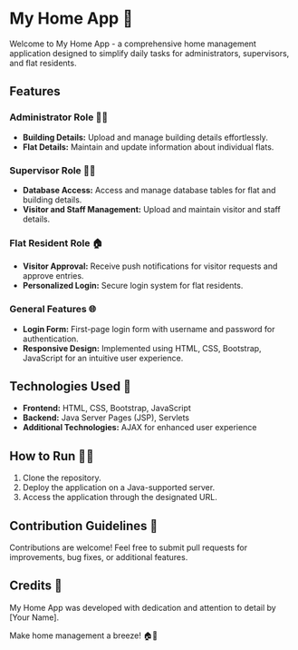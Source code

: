 # My Home App 🏡

Welcome to My Home App - a comprehensive home management application designed to simplify daily tasks for administrators, supervisors, and flat residents.

## Features

### Administrator Role 🧑‍💼
- **Building Details:** Upload and manage building details effortlessly.
- **Flat Details:** Maintain and update information about individual flats.

### Supervisor Role 👷‍♂️
- **Database Access:** Access and manage database tables for flat and building details.
- **Visitor and Staff Management:** Upload and maintain visitor and staff details.

### Flat Resident Role 🏠
- **Visitor Approval:** Receive push notifications for visitor requests and approve entries.
- **Personalized Login:** Secure login system for flat residents.

### General Features 🌐
- **Login Form:** First-page login form with username and password for authentication.
- **Responsive Design:** Implemented using HTML, CSS, Bootstrap, JavaScript for an intuitive user experience.

## Technologies Used 🚀

- **Frontend:** HTML, CSS, Bootstrap, JavaScript
- **Backend:** Java Server Pages (JSP), Servlets
- **Additional Technologies:** AJAX for enhanced user experience

## How to Run 🏃‍♀️

1. Clone the repository.
2. Deploy the application on a Java-supported server.
3. Access the application through the designated URL.

## Contribution Guidelines 🤝

Contributions are welcome! Feel free to submit pull requests for improvements, bug fixes, or additional features.

## Credits 🙌

My Home App was developed with dedication and attention to detail by [Your Name].

Make home management a breeze! 🏠🔧
